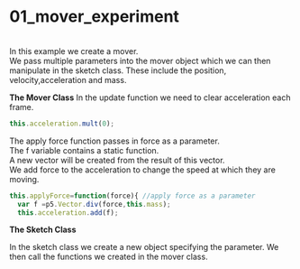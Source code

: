 # 01_mover_experiment

<br/> In this example we create a mover.<br/>
We pass multiple parameters into the mover object which we can then manipulate in the sketch class.
These include the position, velocity,acceleration and mass. <br/>

**The Mover Class** 
In the update function we need to clear acceleration each frame.<br/>

```js
this.acceleration.mult(0);
```

The apply force function passes in force as a parameter.<br/>
The f variable contains a static function.<br/>
A new vector will be created from the result of this vector.<br/>
We add force to the acceleration to change the speed at which they are moving.<br/>

```js
this.applyForce=function(force){ //apply force as a parameter
  var f =p5.Vector.div(force,this.mass);
  this.acceleration.add(f);
  ```

  **The Sketch Class** 
  
  In the sketch class we create a new object specifying the parameter. 
  We then call the functions we created in the mover class. 


